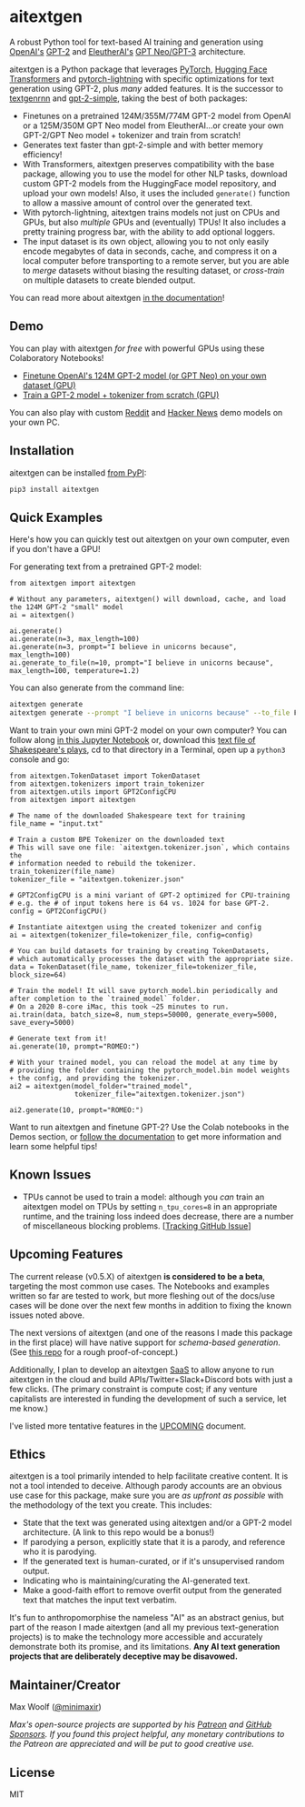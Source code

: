 # aitextgen

A robust Python tool for text-based AI training and generation using [OpenAI's](https://openai.com) [GPT-2](https://openai.com/blog/better-language-models/) and [EleutherAI's](https://www.eleuther.ai) [GPT Neo/GPT-3](https://github.com/EleutherAI/gpt-neo) architecture.

aitextgen is a Python package that leverages [PyTorch](https://pytorch.org), [Hugging Face Transformers](https://github.com/huggingface/transformers) and [pytorch-lightning](https://github.com/PyTorchLightning/pytorch-lightning) with specific optimizations for text generation using GPT-2, plus _many_ added features. It is the successor to [textgenrnn](https://github.com/minimaxir/textgenrnn) and [gpt-2-simple](https://github.com/minimaxir/gpt-2-simple), taking the best of both packages:

- Finetunes on a pretrained 124M/355M/774M GPT-2 model from OpenAI or a 125M/350M GPT Neo model from EleutherAI...or create your own GPT-2/GPT Neo model + tokenizer and train from scratch!
- Generates text faster than gpt-2-simple and with better memory efficiency!
- With Transformers, aitextgen preserves compatibility with the base package, allowing you to use the model for other NLP tasks, download custom GPT-2 models from the HuggingFace model repository, and upload your own models! Also, it uses the included `generate()` function to allow a massive amount of control over the generated text.
- With pytorch-lightning, aitextgen trains models not just on CPUs and GPUs, but also _multiple_ GPUs and (eventually) TPUs! It also includes a pretty training progress bar, with the ability to add optional loggers.
- The input dataset is its own object, allowing you to not only easily encode megabytes of data in seconds, cache, and compress it on a local computer before transporting to a remote server, but you are able to _merge_ datasets without biasing the resulting dataset, or _cross-train_ on multiple datasets to create blended output.

You can read more about aitextgen [in the documentation](https://aitextgen.minimaxir.com/)!

## Demo

You can play with aitextgen _for free_ with powerful GPUs using these Colaboratory Notebooks!

- [Finetune OpenAI's 124M GPT-2 model (or GPT Neo) on your own dataset (GPU)](https://colab.research.google.com/drive/15qBZx5y9rdaQSyWpsreMDnTiZ5IlN0zD?usp=sharing)
- [Train a GPT-2 model + tokenizer from scratch (GPU)](https://colab.research.google.com/drive/144MdX5aLqrQ3-YW-po81CQMrD6kpgpYh?usp=sharing)

You can also play with custom [Reddit](notebooks/reddit_demo.ipynb) and [Hacker News](notebooks/hacker_news_demo.ipynb) demo models on your own PC.

## Installation

aitextgen can be installed [from PyPI](https://pypi.org/project/aitextgen/):

```sh
pip3 install aitextgen
```

## Quick Examples

Here's how you can quickly test out aitextgen on your own computer, even if you don't have a GPU!

For generating text from a pretrained GPT-2 model:

```py3
from aitextgen import aitextgen

# Without any parameters, aitextgen() will download, cache, and load the 124M GPT-2 "small" model
ai = aitextgen()

ai.generate()
ai.generate(n=3, max_length=100)
ai.generate(n=3, prompt="I believe in unicorns because", max_length=100)
ai.generate_to_file(n=10, prompt="I believe in unicorns because", max_length=100, temperature=1.2)
```

You can also generate from the command line:

```sh
aitextgen generate
aitextgen generate --prompt "I believe in unicorns because" --to_file False
```

Want to train your own mini GPT-2 model on your own computer? You can follow along [in this Jupyter Notebook](/notebooks/training_hello_world.ipynb) or, download this [text file of Shakespeare's plays](https://raw.githubusercontent.com/karpathy/char-rnn/master/data/tinyshakespeare/input.txt), cd to that directory in a Terminal, open up a `python3` console and go:

```py3
from aitextgen.TokenDataset import TokenDataset
from aitextgen.tokenizers import train_tokenizer
from aitextgen.utils import GPT2ConfigCPU
from aitextgen import aitextgen

# The name of the downloaded Shakespeare text for training
file_name = "input.txt"

# Train a custom BPE Tokenizer on the downloaded text
# This will save one file: `aitextgen.tokenizer.json`, which contains the
# information needed to rebuild the tokenizer.
train_tokenizer(file_name)
tokenizer_file = "aitextgen.tokenizer.json"

# GPT2ConfigCPU is a mini variant of GPT-2 optimized for CPU-training
# e.g. the # of input tokens here is 64 vs. 1024 for base GPT-2.
config = GPT2ConfigCPU()

# Instantiate aitextgen using the created tokenizer and config
ai = aitextgen(tokenizer_file=tokenizer_file, config=config)

# You can build datasets for training by creating TokenDatasets,
# which automatically processes the dataset with the appropriate size.
data = TokenDataset(file_name, tokenizer_file=tokenizer_file, block_size=64)

# Train the model! It will save pytorch_model.bin periodically and after completion to the `trained_model` folder.
# On a 2020 8-core iMac, this took ~25 minutes to run.
ai.train(data, batch_size=8, num_steps=50000, generate_every=5000, save_every=5000)

# Generate text from it!
ai.generate(10, prompt="ROMEO:")

# With your trained model, you can reload the model at any time by
# providing the folder containing the pytorch_model.bin model weights + the config, and providing the tokenizer.
ai2 = aitextgen(model_folder="trained_model",
                tokenizer_file="aitextgen.tokenizer.json")

ai2.generate(10, prompt="ROMEO:")
```

Want to run aitextgen and finetune GPT-2? Use the Colab notebooks in the Demos section, or [follow the documentation](https://aitextgen.minimaxir.com/) to get more information and learn some helpful tips!

## Known Issues

- TPUs cannot be used to train a model: although you _can_ train an aitextgen model on TPUs by setting `n_tpu_cores=8` in an appropriate runtime, and the training loss indeed does decrease, there are a number of miscellaneous blocking problems. [[Tracking GitHub Issue](https://github.com/minimaxir/aitextgen/issues/3)]

## Upcoming Features

The current release (v0.5.X) of aitextgen **is considered to be a beta**, targeting the most common use cases. The Notebooks and examples written so far are tested to work, but more fleshing out of the docs/use cases will be done over the next few months in addition to fixing the known issues noted above.

The next versions of aitextgen (and one of the reasons I made this package in the first place) will have native support for _schema-based generation_. (See [this repo](https://github.com/minimaxir/gpt-2-keyword-generation) for a rough proof-of-concept.)

Additionally, I plan to develop an aitextgen [SaaS](https://en.wikipedia.org/wiki/Software_as_a_service) to allow anyone to run aitextgen in the cloud and build APIs/Twitter+Slack+Discord bots with just a few clicks. (The primary constraint is compute cost; if any venture capitalists are interested in funding the development of such a service, let me know.)

I've listed more tentative features in the [UPCOMING](UPCOMING.md) document.

## Ethics

aitextgen is a tool primarily intended to help facilitate creative content. It is not a tool intended to deceive. Although parody accounts are an obvious use case for this package, make sure you are _as upfront as possible_ with the methodology of the text you create. This includes:

- State that the text was generated using aitextgen and/or a GPT-2 model architecture. (A link to this repo would be a bonus!)
- If parodying a person, explicitly state that it is a parody, and reference who it is parodying.
- If the generated text is human-curated, or if it's unsupervised random output.
- Indicating who is maintaining/curating the AI-generated text.
- Make a good-faith effort to remove overfit output from the generated text that matches the input text verbatim.

It's fun to anthropomorphise the nameless "AI" as an abstract genius, but part of the reason I made aitextgen (and all my previous text-generation projects) is to make the technology more accessible and accurately demonstrate both its promise, and its limitations. **Any AI text generation projects that are deliberately deceptive may be disavowed.**

## Maintainer/Creator

Max Woolf ([@minimaxir](https://minimaxir.com))

_Max's open-source projects are supported by his [Patreon](https://www.patreon.com/minimaxir) and [GitHub Sponsors](https://github.com/sponsors/minimaxir). If you found this project helpful, any monetary contributions to the Patreon are appreciated and will be put to good creative use._

## License

MIT
